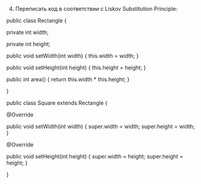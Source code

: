 4) Переписать код в соответствии с Liskov Substitution Principle:
   
public class Rectangle {

   private int width;

   private int height;

   public void setWidth(int width) {
   this.width = width;
   }

   public void setHeight(int height) {
   this.height = height;
   }

   public int area() {
   return this.width * this.height;
   }

   }

   public class Square extends Rectangle {

   @Override

   public void setWidth(int width) {
   super.width = width;
   super.height = width;
   }

   @Override

   public void setHeight(int height) {
   super.width = height;
   super.height = height;
   }

   }
